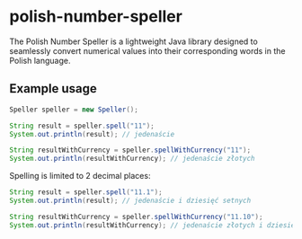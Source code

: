 # polish-number-speller

The Polish Number Speller is a lightweight Java library designed to seamlessly convert numerical values into their corresponding words in the Polish language.

## Example usage

```java
Speller speller = new Speller();

String result = speller.spell("11");
System.out.println(result); // jedenaście

String resultWithCurrency = speller.spellWithCurrency("11");
System.out.println(resultWithCurrency); // jedenaście złotych
``` 

Spelling is limited to 2 decimal places:
```java
String result = speller.spell("11.1");
System.out.println(result); // jedenaście i dziesięć setnych 

String resultWithCurrency = speller.spellWithCurrency("11.10");
System.out.println(resultWithCurrency); // jedenaście złotych i dziesięć groszy 
``` 
